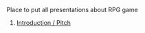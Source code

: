 Place to put all presentations about RPG game

1. [Introduction / Pitch](https://hendrikcrause.github.io/rpg-presentations/intro/dist/index.html)